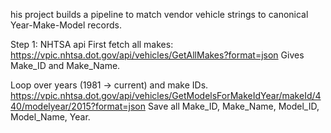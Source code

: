 his project builds a pipeline to match vendor vehicle strings to canonical Year-Make-Model records.

Step 1: 
NHTSA api
First fetch all makes:
https://vpic.nhtsa.dot.gov/api/vehicles/GetAllMakes?format=json
Gives Make_ID and Make_Name.

Loop over years (1981 → current) and make IDs.
https://vpic.nhtsa.dot.gov/api/vehicles/GetModelsForMakeIdYear/makeId/440/modelyear/2015?format=json
Save all Make_ID, Make_Name, Model_ID, Model_Name, Year.
